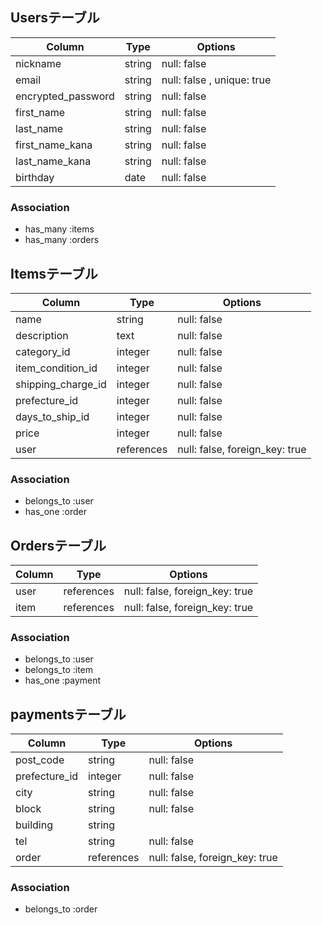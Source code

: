 ## Usersテーブル

| Column             | Type    | Options     |
| ------------------ | ------- | ----------- |
| nickname           | string  | null: false |
| email              | string  | null: false , unique: true|
| encrypted_password | string  | null: false |
| first_name         | string  | null: false |
| last_name          | string  | null: false |
| first_name_kana    | string  | null: false |
| last_name_kana     | string  | null: false |
| birthday           | date    | null: false |

### Association
- has_many :items
- has_many :orders


## Itemsテーブル

| Column            | Type      | Options     |
| ----------------- | --------- | ----------- |
| name              | string    | null: false |
| description       | text      | null: false |
| category_id       | integer   | null: false |
| item_condition_id | integer   | null: false |
| shipping_charge_id| integer   | null: false |
| prefecture_id     | integer   | null: false |
| days_to_ship_id   | integer   | null: false |
| price             | integer   | null: false |
| user              | references| null: false, foreign_key: true |

### Association
- belongs_to :user
- has_one :order


## Ordersテーブル

| Column        | Type      | Options     |
| ------------- | --------- | ----------- |
| user          | references| null: false, foreign_key: true |
| item          | references| null: false, foreign_key: true |

### Association
- belongs_to :user
- belongs_to :item
- has_one :payment


## paymentsテーブル

| Column        | Type      | Options     |
| ------------- | --------- | ----------- |
| post_code     | string    | null: false |
| prefecture_id | integer   | null: false |
| city          | string    | null: false |
| block         | string    | null: false |
| building      | string    |
| tel           | string    | null: false |
| order         | references| null: false, foreign_key: true |


### Association
- belongs_to :order